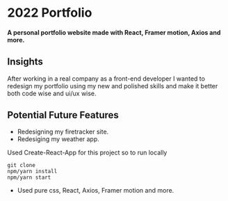# 2022 Portfolio

#### A personal portfolio website made with React, Framer motion, Axios and more.

## Insights

After working in a real company as a front-end developer I wanted to redesign my
portfolio using my new and polished skills and make it better both code wise and ui/ux wise.

## Potential Future Features

- Redesigning my firetracker site.
- Redesiging my weather app.

Used Create-React-App for this project so to run locally

```
git clone
npm/yarn install
npm/yarn start
```

- Used pure css, React, Axios, Framer motion and more.
